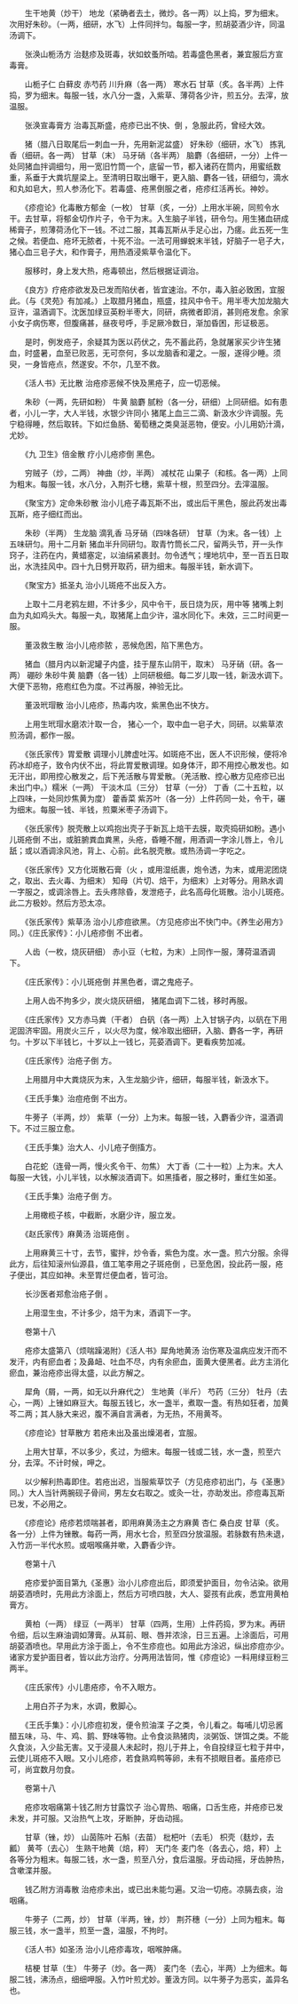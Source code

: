 <!-- { "loadSidebar": true } -->
　　生干地黄（炒干） 地龙（紧确者去土，微炒。各一两）以上捣，罗为细末。次用好朱砂。（一两，细研，水飞）上件同拌匀。每服一字，煎胡荽酒少许，同温汤调下。

　　张涣山栀汤方 治麸疹及斑毒，状如蚊蚤所啮。若毒盛色黑者，兼宜服后方宣毒膏。

　　山栀子仁 白藓皮 赤芍药 川升麻（各一两） 寒水石 甘草（炙。各半两）上件捣，罗为细末。每服一钱，水八分一盏，入紫草、薄荷各少许，煎五分。去滓，放温服。

　　张涣宣毒膏方 治毒瓦斯盛，疮疹已出不快、倒 ，急服此药，曾经大效。

　　猪（腊八日取尾后一刺血一升，先用新泥盆盛） 好朱砂（细研，水飞） 拣乳香（细研。各一两） 甘草（末） 马牙硝（各半两） 脑麝（各细研，一分）上件一处同猪血拌调细匀，用一宽旧竹筒一个，底留一节，都入诸药在筒内，用蜜纸数重，系垂于大粪坑屋梁上。至清明日取出曝干，更入脑、麝各一钱，研细匀，滴水和丸如皂大，煎人参汤化下。若毒盛、疮黑倒服之者，疮疹红活再长。神妙。

　　《疹痘论》化毒散方郁金（一枚） 甘草（炙，一分）上用水半碗，同煎令水干。去甘草，将郁金切作片子，令干为末。入生脑子半钱，研令匀。用生猪血研成稀膏子，煎薄荷汤化下一钱。不过二服，其毒瓦斯从手足心出，乃瘥。此五死一生之候。若便血、疮坏无脓者，十死不治。一法可用蝉蜕末半钱，好脑子一皂子大，猪心血三皂子大，和作膏子，用热酒浸紫草令温化下。

　　服移时，身上发大热，疮毒顿出，然后根据证调治。

　　《良方》疗疮疹欲发及已发而陷伏者，皆宜速治。不尔，毒入脏必致困，宜服此。（与《灵苑》有加减。）上取腊月猪血，瓶盛，挂风中令干。用半枣大加龙脑大豆许，温酒调下。沈医加绿豆英粉半枣大，同研，病微者即消，甚则疮发愈。余家小女子病伤寒，但腹痛甚，昼夜号呼，手足厥冷数日，渐加昏困，形证极恶。

　　是时，例发疮子，余疑其为医以药伏之，先不蓄此药，急就屠家买少许生猪血，时盛暑，血至已败恶，无可奈何，多以龙脑香和灌之。一服，遂得少睡。须臾，一身皆疮点，然遂安。不尔，几至不救。

　　《活人书》无比散 治疮疹恶候不快及黑疮子，应一切恶候。

　　朱砂（一两，先研如粉） 牛黄 脑麝 腻粉（各一分，研细）上同研细。如有患者，小儿一字，大人半钱，水银少许同小 猪尾上血三二滴、新汲水少许调服。先宁稳得睡，然后取转。下如烂鱼肠、葡萄穗之类臭涎恶物，便安。小儿用奶汁滴，尤妙。

　　《九 卫生》倍金散 疗小儿疮疹倒 黑色。

　　穷贼子（炒，二两） 神曲（炒，半两） 减杖花 山果子（和核。各一两）上同为粗末。每服一钱，水八分，入荆芥七穗，紫草十根，煎至四分。去滓温服。

　　《聚宝方》定命朱砂散 治小儿疮子毒瓦斯不出，或出后干黑色，服此药发出毒瓦斯，疮子细红而出。

　　朱砂（半两） 生龙脑 滴乳香 马牙硝（四味各研） 甘草（为末。各一钱）上五味研匀。用十二月新 猪血半升同研匀。取青竹筒长二尺，留两头节，开一头作窍子，注药在内，黄蜡塞定，以油绢紧裹封。勿令透气；埋地坑中，至一百五日取出，水洗挂风中。四十九日劈开取药，研为细末。每服半钱，新水调下。

　　《聚宝方》抵圣丸 治小儿斑疮不出反入方。

　　上取十二月老鸦左翅，不计多少，风中令干，辰日烧为灰，用中等 猪嘴上刺血为丸如鸡头大。每服一丸，取猪尾上血少许，温水同化下。未效，三二时间更一服。

　　董汲救生散 治小儿疮疹脓 ，恶候危困，陷下黑色方。

　　猪血（腊月内以新泥罐子内盛，挂于屋东山阴干，取末） 马牙硝（研。各一两） 硼砂 朱砂牛黄 脑麝（各一钱）上同研极细。每二岁儿取一钱，新汲水调下。大便下恶物，疮庖红色为度。不过再服，神验无比。

　　董汲玳瑁散 治小儿疮疹，热毒内攻，紫黑色出不快方。

　　上用生玳瑁水磨浓汁取一合， 猪心一个，取中血一皂子大，同研。以紫草浓煎汤调，都作一服。

　　《张氏家传》胃爱散 调理小儿脾虚吐泻。如斑疮不出，医人不识形候，便将冷药冰却疮子，致令内伏不出，将此胃爱散调理。如身体汗，即不用控心散发也。如无汗出，即用控心散发之，后下羌活散与胃爱散。（羌活散、控心散方见疮疹已出未出门中。）糯米（一两） 干淡木瓜（三分） 甘草（一分） 丁香（二十五粒，以上四味，一处同炒焦黄为度） 藿香菜 紫苏叶（各一分）上件药同一处，令干，碾为细末。每服一钱、半钱，煎粟米枣子汤调下。

　　《张氏家传》脱壳散上以鸡抱出壳子于新瓦上焙干去膜，取壳捣研如粉。遇小儿斑疮倒 不出，或脏腑粪血粪黑，头疮，昏睡不醒，用酒调一字涂儿唇上，令儿舐；或以酒调涂风池，背上、心前。此名脱壳散。或热汤调一字吃之。

　　《张氏家传》又方化斑散石膏（火 ，或用湿纸裹，炮令透，为末，或用泥团烧之，取出、去火毒、为细末） 知母（片切、焙干，为细末）上对等分。用熟水调一字服之，或调涂唇上。去头疼除昏，发泄疮子，此名高母化斑散。治小儿斑疮。此二方极妙。然后方恐太凉。

　　《张氏家传》紫草汤 治小儿疹痘欲黑。（方见疮疹出不快门中。《养生必用方》同。）《庄氏家传》：小儿疮疹倒 不出者。

　　人齿（一枚，烧灰研细） 赤小豆（七粒，为末）上同作一服，薄荷温酒调下。

　　《庄氏家传》：小儿斑疮倒 并黑色者，谓之鬼疮子。

　　上用人齿不拘多少，炭火烧灰研细， 猪尾血调下二钱，移时再服。

　　《庄氏家传》又方赤马粪（干者） 白矾（各一两）上入甘锅子内，以矾在下用泥固济牢固。用炭火三斤 ，以火尽为度，候冷取出细研，入脑、麝各一字，再研匀。十岁以下半钱匕，十岁以上一钱匕，芫荽酒调下。更看疾势加减。

　　《庄氏家传》治疮子倒 方。

　　上用腊月中大粪烧灰为末，入生龙脑少许，细研，每服半钱，新汲水下。

　　《王氏手集》治痘疮倒 不出方。

　　牛蒡子（半两，炒） 紫草（一分）上为末。每服一钱，入麝香少许，温酒调下。不过三服立愈。

　　《王氏手集》治大人、小儿疮子倒搐方。

　　白花蛇（连骨一两，慢火炙令干、勿焦） 大丁香（二十一粒）上为末。大人每服一大钱，小儿半钱，以水解淡酒调下。如黑搐者，服之移时，重红生如圣。

　　《王氏手集》治疮子倒 方。

　　上用橄榄子核，中截断，水磨少许，服立发。

　　《赵氏家传》麻黄汤 治斑疮倒 。

　　上用麻黄三十寸，去节，蜜拌，炒令香，紫色为度。水一盏。煎六分服。余得此方，后往知滚州仙源县，值工笔李用之子斑疮倒 ，已至危困，投此药一服，疮子便出，其应如神。未至胃烂便血者，皆可治。

　　长沙医者郑愈治疮子倒 。

　　上用湿生虫，不计多少，焙干为末，酒调下一字。

　　卷第十八

　　疮疹太盛第八（烦喘躁渴附）《活人书》犀角地黄汤 治伤寒及温病应发汗而不发汗，内有瘀血者；及鼻衄、吐血不尽，内有余瘀血，面黄大便黑者。此方主消化瘀血，兼治疮疹出得太盛，以此方解之。

　　犀角（屑，一两，如无以升麻代之） 生地黄（半斤） 芍药（三分） 牡丹（去心，一两）上锉如麻豆大。每服五钱匕，水一盏半，煮取一盏。有热如狂者，加黄芩二两；其人脉大来迟，腹不满自言满者，为无热，不用黄芩。

　　《疹痘论》甘草散方 若疮未出及虽出燥渴者，宜服。

　　上用大甘草，不以多少，炙过，为细末。每服一钱或二钱，水一盏，煎至六分，去滓。不计时候，呷之。

　　以少解利热毒即住。若疮出迟，当服紫草饮子（方见疮疹初出门，与《圣惠》同。）大人当针两腕砚子骨间，男左女右取之。或灸一壮，亦助发出。疹痘毒瓦斯已发，不必用之。

　　《疹痘论》疮疹若烦喘甚者，即用麻黄汤主之方麻黄 杏仁 桑白皮 甘草（炙。各一分）上件为锉散。每药一两，用水七合，煎至四分放温服。若脉数有热未退，入竹沥一半代水煎。或咽喉痛并嗽，入麝香少许。

　　卷第十八

　　疮疹爱护面目第九《圣惠》治小儿疹痘出后，即须爱护面目，勿令沾染。欲用胡荽酒喷时，先用此方涂面上，然后方可喷四肢，大人、婴孩有此疾，悉宜用黄柏膏方。

　　黄柏（一两） 绿豆（一两半） 甘草（四两，生用）上件药捣，罗为末。再研令细，后以生麻油调如薄膏。从耳前、眼、唇并浓涂，日三五遍。上涂面后，可用胡荽酒喷也。早用此方涂于面上，令不生疹痘也。如用此方涂迟，纵出疹痘亦少。诸家方爱护面目者，皆以此方治疗。分两用法皆同，惟《疹痘论》一料用绿豆粉三两半。

　　《庄氏家传》小儿患疮疹，令不入眼方。

　　上用白芥子为末，水调，敷脚心。

　　《王氏手集》：小儿疹痘初发，便令煎油渫 子之类，令儿看之。每哺儿切忌酱醋五味，马、牛、鸡、鹅、野味等物。止令食淡熟猪肉，淡粥饭、饼饵之类。不能久食淡，入少盐无害。又于浸晨人未起时，抱儿于井上，令自投绿豆七粒于井中，云使儿斑疮不入眼。又小儿疮疹，若食熟鸡鸭等卵，未有不损眼目者。虽疮疹已可，尚宜数月勿食。

　　卷第十八

　　疮疹攻咽痛第十钱乙附方甘露饮子 治心胃热、咽痛，口舌生疮，并疮疹已发未发，并可服。又治热气上攻，牙断肿，牙齿动摇。

　　甘草（锉，炒） 山茵陈叶 石斛（去苗） 枇杷叶（去毛） 枳壳（麸炒，去瓤） 黄芩（去心） 生熟干地黄（焙，秤） 天门冬 麦门冬（各去心，焙，秤）上各等分为粗末。每服二钱，水一盏，煎至八分，食后温服。牙齿动摇，牙齿肿热，含嗽渫并服。

　　钱乙附方消毒散 治疮疹未出，或已出未能匀遍。又治一切疮。凉膈去痰，治咽痛。

　　牛蒡子（二两，炒） 甘草（半两，锉，炒） 荆芥穗（一分）上同为粗末。每服三钱，水一盏半，煎至一盏，温服，不拘时。

　　《活人书》如圣汤 治小儿疮疹毒攻，咽喉肿痛。

　　桔梗 甘草（生） 牛蒡子（炒。各一两） 麦门冬（去心，半两）上为细末。每服二钱，沸汤点，细细呷服。入竹叶煎尤妙。董汲方同。以牛蒡子为恶实，盖异名也。

